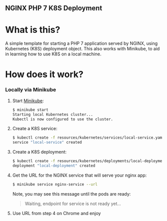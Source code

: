 NGINX PHP 7 K8S Deployment
--------------------------

What is this?
=============
A simple template for starting a PHP 7 application served by NGINX, using
 Kubernetes (K8S) deployment object. This also works with Minikube, to aid in
 learning how to use K8S on a local machine.

How does it work?
=================

### Locally via Minikube
1. Start [Minikube](https://github.com/kubernetes/minikube):

    ```bash
    $ minikube start
    Starting local Kubernetes cluster...
    Kubectl is now configured to use the cluster.
    ```

2. Create a K8S service:

    ```bash
    $ kubectl create -f resources/kubernetes/services/local-service.yaml
    service "local-service" created
    ```
    
3. Create a K8S deployment:

    ```bash
    $ kubectl create -f resources/kubernetes/deployments/local-deployment.yaml
    deployment "local-deployment" created
    ```
4. Get the URL for the NGINX service that will serve your nginx app:

    ```bash
    $ minikube service nginx-service --url
    ```
    Note, you may see this message until the pods are ready:
    > Waiting, endpoint for service is not ready yet...
5. Use URL from step 4 on Chrome and enjoy 
